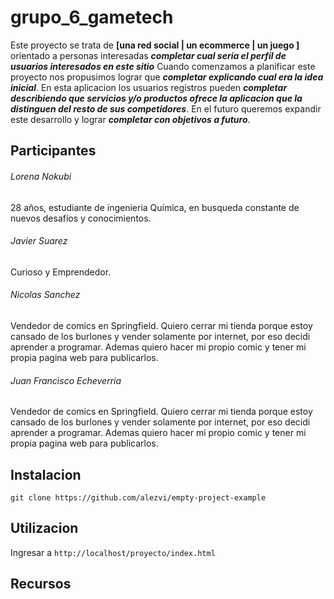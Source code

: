 # grupo_6_gametech

Este proyecto se trata de **[una red social | un ecommerce | un juego ]** orientado a personas interesadas ***completar cual seria el perfil de usuarios interesados en este sitio*** Cuando comenzamos a planificar este proyecto nos propusimos lograr que ***completar explicando cual era la idea inicial***. En esta aplicacion los usuarios registros pueden ***completar describiendo que servicios y/o productos ofrece la aplicacion que la distinguen del resto de sus competidores***. En el futuro queremos expandir este desarrollo y lograr ***completar con objetivos a futuro***.



## Participantes

###### Lorena Nokubi
28 años, estudiante de ingenieria Química, en busqueda constante de nuevos desafíos y conocimientos.

###### Javier Suarez
Curioso y Emprendedor.

###### Nicolas Sanchez
Vendedor de comics en Springfield. Quiero cerrar mi tienda porque estoy cansado de los burlones y vender solamente por internet, por eso decidi aprender a programar. Ademas quiero hacer mi propio comic y tener mi propia pagina web para publicarlos.

###### Juan Francisco Echeverria
Vendedor de comics en Springfield. Quiero cerrar mi tienda porque estoy cansado de los burlones y vender solamente por internet, por eso decidi aprender a programar. Ademas quiero hacer mi propio comic y tener mi propia pagina web para publicarlos.


## Instalacion

```git clone https://github.com/alezvi/empty-project-example```



## Utilizacion

Ingresar a ```http://localhost/proyecto/index.html``` 



## Recursos

